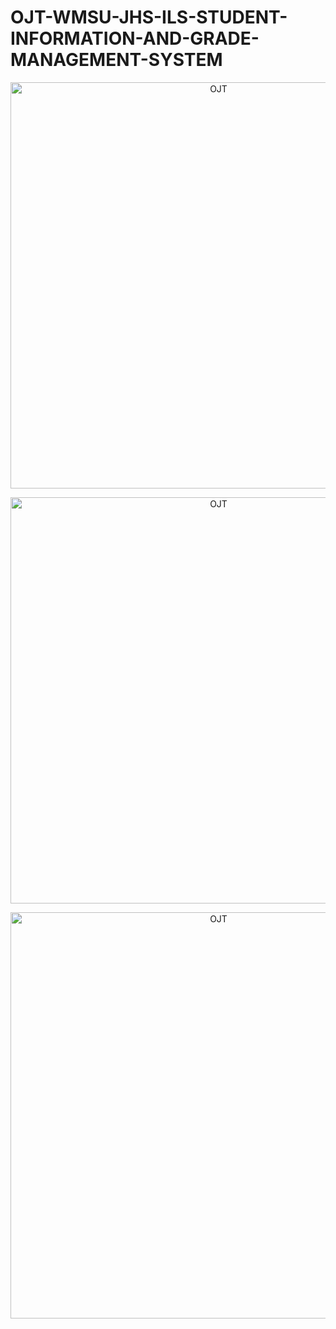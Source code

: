 # OJT-WMSU-JHS-ILS-STUDENT-INFORMATION-AND-GRADE-MANAGEMENT-SYSTEM
<p align="center"><a href="https://drive.google.com/uc?export=view&id=1QKPp_jY5txOfD68kq3_35m16Yryv2hHD"><img src="https://drive.google.com/uc?export=view&id=1QKPp_jY5txOfD68kq3_35m16Yryv2hHD" style="width: 650px; max-width: 100%; height: auto" title="OJT" /></p>
<p align="center"><a href="https://drive.google.com/uc?export=view&id=1QOnnPxHX7SmI5t_GuYV_qpxGUfNxyWWY"><img src="https://drive.google.com/uc?export=view&id=1QOnnPxHX7SmI5t_GuYV_qpxGUfNxyWWY" style="width: 650px; max-width: 100%; height: auto" title="OJT" /></p>
<p align="center"><a href="https://drive.google.com/uc?export=view&id=1QIExcAuoIODsnGTRT9krzX4hb8h9vhIS"><img src="https://drive.google.com/uc?export=view&id=1QIExcAuoIODsnGTRT9krzX4hb8h9vhIS" style="width: 650px; max-width: 100%; height: auto" title="OJT" /></p>
